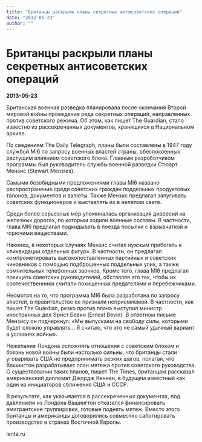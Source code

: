 ```yaml
---
title: "Британцы раскрыли планы секретных антисоветских операций"
date: "2013-05-23"
author: ""
---
```


# Британцы раскрыли планы секретных антисоветских операций

**2013-05-23** 

Британская военная разведка планировала после окончания Второй мировой войны проведение ряда секретных операций, направленных против советского режима. Об этом, как пишет The Guardian, стало известно из рассекреченных документов, хранящихся в Национальном архиве.



По сведениям The Daily Telegraph, планы были составлены в 1947 году службой MI6 по запросу военных властей страны, обеспокоенных растущим влиянием советского блока. Главным разработчиком программы был руководитель службы военной разведки Стюарт Мензис (Stewart Menzies).



Самыми безобидными предложениями главы MI6 названо распространение среди советских граждан поддельных продуктовых талонов, документов и валюты. Также Мензис предлагал запугивать советских функционеров и выставлять их в нелепом свете.



Среди более серьезных мер упоминалась организация диверсий на железных дорогах, по которым ходили военные составы. В частности, глава MI6 предлагал подкидывать в поезда посылки с взрывчаткой и горючими веществами.



Наконец, в некоторых случаях Мензис считал нужным прибегать к «ликвидации отдельных фигур». В частности, он предлагал компрометировать высокопоставленных партийных и советских чиновников с помощью подброшенных поддельных улик, а также сомнительных телефонных звонков. Кроме того, глава MI6 предлагал похищать советских руководителей, обставляя это так, чтобы их соотечественники считали похищенных предателями и перебежчиками.



Несмотря на то, что программа MI6 была разработана по запросу властей, в правительстве ее признали неприемлемой. В частности, как пишет The Guardian, резко против плана выступил министр иностранных дел Эрнст Бевин (Ernest Bevin). В ответном письме Мензису он подчеркнул: «Мы выпускаем на свободу силы, которыми будет сложно управлять... Я считаю, что это не самый удачный вариант в условиях войны».



Нежелание Лондона осложнять отношения с советским блоком и боязнь новой войны были настолько сильны, что британцы стали уговаривать США не предпринимать резких шагов, полагая, что Вашингтон разрабатывает план мятежа против советского руководства. О существовании таких планов, пишет The Times, британцам рассказал американский дипломат Джордж Кеннан, в будущем известный как один из инициаторов сближения США и СССР.



В результате, как указывается в рассекреченных документах, под давлением из Лондона Вашингтон отказался финансировать эмигрантские группировки, готовые поднять мятеж. Вместо этого британцы и американцы договорились совместно саботировать производство в странах Восточной Европы.

lenta.ru